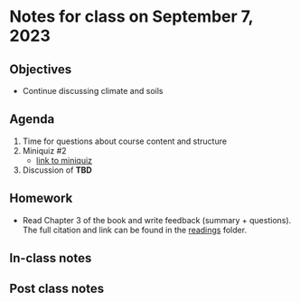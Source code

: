 # Notes for class on September 7, 2023

## Objectives
- Continue discussing climate and soils

## Agenda
1. Time for questions about course content and structure
2. Miniquiz #2
	- [link to miniquiz](../miniquizzes/miniquiz2_09.07.2023.pdf)
3. Discussion of **TBD**

## Homework
- Read Chapter 3 of the book and write feedback (summary + questions). 
The full citation and link can be found in the 
[readings](../readings) folder.

## In-class notes

## Post class notes

